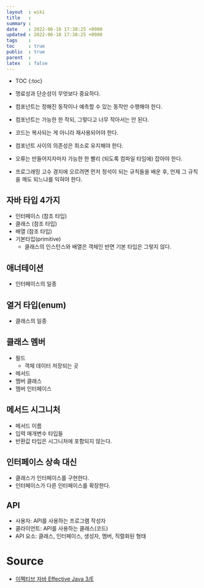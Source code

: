 ```yaml
---
layout  : wiki
title   : 
summary : 
date    : 2022-06-18 17:38:25 +0900
updated : 2022-06-18 17:38:25 +0900
tags    : 
toc     : true
public  : true
parent  : 
latex   : false
---
```

* TOC
{:toc}

- 명료성과 단순성이 무엇보다 중요하다.
- 컴포넌트는 정해진 동작이나 예측할 수 있는 동작만 수행해야 한다.
- 컴포넌트는 가능한 한 작되, 그렇다고 너무 작아서는 안 된다.
- 코드는 복사되는 게 아니라 재사용되어야 한다.
- 컴포넌트 사이의 의존성은 최소로 유지해야 한다.
- 오류는 만들어지자마자 가능한 한 빨리 (되도록 컴파일 타임에) 잡아야 한다.

- 프로그래밍 고수 경지에 오르려면 먼저 정석이 되는 규칙들을 배운 후, 언제 그 규칙을 깨도 되느냐를 익혀야 한다.

## 자바 타입 4가지
- 인터페이스 (참조 타입)
- 클래스 (참조 타입)
- 배열 (참조 타입)
- 기본타입(primitive)
	- 클래스의 인스턴스와 배열은 객체인 반면 기본 타입은 그렇지 않다.

## 애너테이션
- 인터페이스의 일종

## 열거 타입(enum)
- 클래스의 일종

## 클래스 멤버
- 필드
	- 객체 데이터 저장되는 곳
- 메서드
- 멤버 클래스
- 멤버 인터페이스

## 메서드 시그니처 
- 메서드 이름
- 입력 매개변수 타입들
- 반환값 타입은 시그니처에 포함되지 않는다. 

## 인터페이스 상속 대신
- 클래스가 인터페이스를 구현한다.
- 인터페이스가 다른 인터페이스를 확장한다.

## API
- 사용자: API를 사용하는 프로그램 작성자
- 클라이언트: API를 사용하는 클래스(코드)
- API 요소: 클래스, 인터페이스, 생성자, 멤버, 직렬화된 형태

# Source

- [이펙티브 자바 Effective Java 3/E](http://www.yes24.com/Product/Goods/65551284)


